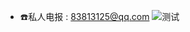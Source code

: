 - ☎️私人电报 : 83813125@qq.com
![测试](https://raw.githubusercontent.com/Git-jiacheng/DY/%E4%B8%BB%E8%A6%81/Images/%E5%9B%BE%E7%89%87%E8%B5%84%E6%BA%90)
